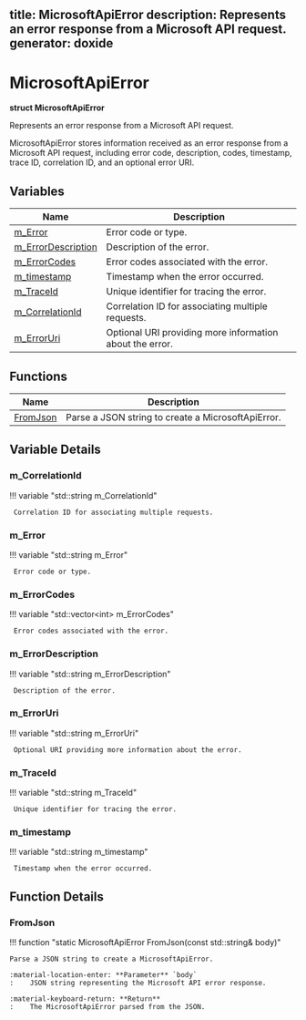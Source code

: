 title: MicrosoftApiError
description: Represents an error response from a Microsoft API request.
generator: doxide
---


# MicrosoftApiError

**struct MicrosoftApiError**



Represents an error response from a Microsoft API request.

MicrosoftApiError stores information received as an error response
from a Microsoft API request, including error code, description, codes,
timestamp, trace ID, correlation ID, and an optional error URI.


## Variables

| Name | Description |
| ---- | ----------- |
| [m_Error](#m_Error) |  Error code or type. |
| [m_ErrorDescription](#m_ErrorDescription) |  Description of the error. |
| [m_ErrorCodes](#m_ErrorCodes) |  Error codes associated with the error. |
| [m_timestamp](#m_timestamp) |  Timestamp when the error occurred. |
| [m_TraceId](#m_TraceId) |  Unique identifier for tracing the error. |
| [m_CorrelationId](#m_CorrelationId) |  Correlation ID for associating multiple requests. |
| [m_ErrorUri](#m_ErrorUri) |  Optional URI providing more information about the error. |

## Functions

| Name | Description |
| ---- | ----------- |
| [FromJson](#FromJson) | Parse a JSON string to create a MicrosoftApiError. |

## Variable Details

### m_CorrelationId<a name="m_CorrelationId"></a>

!!! variable "std::string m_CorrelationId"

     Correlation ID for associating multiple requests.

### m_Error<a name="m_Error"></a>

!!! variable "std::string m_Error"

     Error code or type.

### m_ErrorCodes<a name="m_ErrorCodes"></a>

!!! variable "std::vector&lt;int&gt; m_ErrorCodes"

     Error codes associated with the error.

### m_ErrorDescription<a name="m_ErrorDescription"></a>

!!! variable "std::string m_ErrorDescription"

     Description of the error.

### m_ErrorUri<a name="m_ErrorUri"></a>

!!! variable "std::string m_ErrorUri"

     Optional URI providing more information about the error.

### m_TraceId<a name="m_TraceId"></a>

!!! variable "std::string m_TraceId"

     Unique identifier for tracing the error.

### m_timestamp<a name="m_timestamp"></a>

!!! variable "std::string m_timestamp"

     Timestamp when the error occurred.

## Function Details

### FromJson<a name="FromJson"></a>
!!! function "static MicrosoftApiError FromJson(const std::string&amp; body)"

    
    
    Parse a JSON string to create a MicrosoftApiError.
    
    :material-location-enter: **Parameter** `body`
    :    JSON string representing the Microsoft API error response.
    
    :material-keyboard-return: **Return**
    :    The MicrosoftApiError parsed from the JSON.
    

